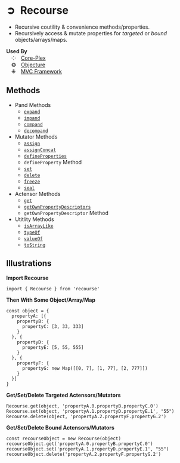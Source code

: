 # ➲&ensp;Recourse
 - Recursive coutility & convenience methods/properties.  
 - Recursively access & mutate properties for *targeted* or *bound* objects/arrays/maps.  

**Used By**  
&emsp;⁘&emsp;[Core-Plex](https://npmjs.org/core-plex)  
&emsp;❂&emsp;[Objecture](https://npmjs.org/objecture)  
&emsp;⁜&emsp;[MVC Framework](https://npmjs.org/mvc-framework)  

## Methods
 - Pand Methods
   - [`expand`](./document/methods/expand.md)
   - [`impand`](./document/methods/impand.md)
   - [`compand`](./document/methods/compand.md)
   - [`decompand`](./document/methods/decompand.md)
 - Mutator Methods
   - [`assign`](./documents/methods/assign.md)
   - [`assignConcat`](./documents/methods/assign-concat.md)
   - [`defineProperties`](./document/methods/define-properties.md)
   - `defineProperty` Method
   - [`set`](./document/methods/set.md) 
   - [`delete`](./document/methods/delete.md) 
   - [`freeze`](./document/methods/freeze.md)
   - [`seal`](./document/methods/seal.md)
 - Actensor Methods
   - [`get`](./document/methods/get.md) 
   - [`getOwnPropertyDescriptors`](./document/methods/get-own-property-descriptors.md)
   - `getOwnPropertyDescriptor` Method
 - Utitlity Methods
   - [`isArrayLike`](./document/methods/is-array-like.md)
   - [`typeOf`](./document/methods/type-of.md)
   - [`valueOf`](./document/methods/value-of.md)
   - [`toString`](./document/methods/to-string.md)

## Illustrations
**Import Recourse**  
```
import { Recourse } from 'recourse'
```
**Then With Some Object/Array/Map**  
```
const object = {
  propertyA: [{
    propertyB: {
      propertyC: [3, 33, 333]
    }
  }, {
    propertyD: {
      propertyE: [5, 55, 555]
    }
  }, {
    propertyF: {
      propertyG: new Map([[0, 7], [1, 77], [2, 777]])
    }
  }]
}
```
**Get/Set/Delete Targeted Actensors/Mutators**  
```
Recourse.get(object, 'propertyA.0.propertyB.propertyC.0')
Recourse.set(object, 'propertyA.1.propertyD.propertyE.1', "55")
Recourse.delete(object, 'propertyA.2.propertyF.propertyG.2')
```

**Get/Set/Delete Bound Actensors/Mutators**  
```
const recourseObject = new Recourse(object)
recourseObject.get('propertyA.0.propertyB.propertyC.0')
recourseObject.set('propertyA.1.propertyD.propertyE.1', "55")
recourseObject.delete('propertyA.2.propertyF.propertyG.2')
```
